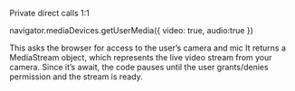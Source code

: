 
Private direct calls 1:1

navigator.mediaDevices.getUserMedia({ video: true, audio:true })

This asks the browser for access to the user’s camera and mic
It returns a MediaStream object, which represents the live video stream from your camera.
Since it’s await, the code pauses until the user grants/denies permission and the stream is ready.
